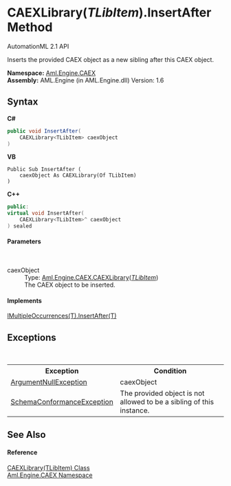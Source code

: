 # CAEXLibrary(*TLibItem*).InsertAfter Method 
AutomationML 2.1 API 

Inserts the provided CAEX object as a new sibling after this CAEX object.

**Namespace:**&nbsp;<a href="N_Aml_Engine_CAEX">Aml.Engine.CAEX</a><br />**Assembly:**&nbsp;AML.Engine (in AML.Engine.dll) Version: 1.6

## Syntax

**C#**<br />
``` C#
public void InsertAfter(
	CAEXLibrary<TLibItem> caexObject
)
```

**VB**<br />
``` VB
Public Sub InsertAfter ( 
	caexObject As CAEXLibrary(Of TLibItem)
)
```

**C++**<br />
``` C++
public:
virtual void InsertAfter(
	CAEXLibrary<TLibItem>^ caexObject
) sealed
```


#### Parameters
&nbsp;<dl><dt>caexObject</dt><dd>Type: <a href="T_Aml_Engine_CAEX_CAEXLibrary_1">Aml.Engine.CAEX.CAEXLibrary</a>(<a href="T_Aml_Engine_CAEX_CAEXLibrary_1">*TLibItem*</a>)<br />The CAEX object to be inserted.</dd></dl>

#### Implements
<a href="M_Aml_Engine_CAEX_IMultipleOccurrences_1_InsertAfter">IMultipleOccurrences(T).InsertAfter(T)</a><br />

## Exceptions
&nbsp;<table><tr><th>Exception</th><th>Condition</th></tr><tr><td><a href="https://docs.microsoft.com/dotnet/api/system.argumentnullexception" target="_parent" rel="noopener noreferrer">ArgumentNullException</a></td><td>caexObject</td></tr><tr><td><a href="T_Aml_Engine_CAEX_SchemaConformanceException">SchemaConformanceException</a></td><td>The provided object is not allowed to be a sibling of this instance.</td></tr></table>

## See Also


#### Reference
<a href="T_Aml_Engine_CAEX_CAEXLibrary_1">CAEXLibrary(TLibItem) Class</a><br /><a href="N_Aml_Engine_CAEX">Aml.Engine.CAEX Namespace</a><br />